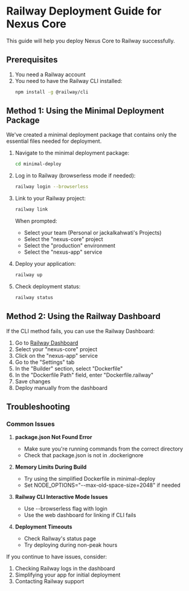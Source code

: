 # Railway Deployment Guide for Nexus Core

This guide will help you deploy Nexus Core to Railway successfully.

## Prerequisites

1. You need a Railway account
2. You need to have the Railway CLI installed:
   ```bash
   npm install -g @railway/cli
   ```

## Method 1: Using the Minimal Deployment Package

We've created a minimal deployment package that contains only the essential files needed for deployment.

1. Navigate to the minimal deployment package:
   ```bash
   cd minimal-deploy
   ```

2. Log in to Railway (browserless mode if needed):
   ```bash
   railway login --browserless
   ```

3. Link to your Railway project:
   ```bash
   railway link
   ```
   
   When prompted:
   - Select your team (Personal or jackalkahwati's Projects)
   - Select the "nexus-core" project
   - Select the "production" environment
   - Select the "nexus-app" service

4. Deploy your application:
   ```bash
   railway up
   ```

5. Check deployment status:
   ```bash
   railway status
   ```

## Method 2: Using the Railway Dashboard

If the CLI method fails, you can use the Railway Dashboard:

1. Go to [Railway Dashboard](https://railway.app/dashboard)
2. Select your "nexus-core" project
3. Click on the "nexus-app" service
4. Go to the "Settings" tab
5. In the "Builder" section, select "Dockerfile"
6. In the "Dockerfile Path" field, enter "Dockerfile.railway"
7. Save changes
8. Deploy manually from the dashboard

## Troubleshooting

### Common Issues

1. **package.json Not Found Error**
   - Make sure you're running commands from the correct directory
   - Check that package.json is not in .dockerignore

2. **Memory Limits During Build**
   - Try using the simplified Dockerfile in minimal-deploy
   - Set NODE_OPTIONS="--max-old-space-size=2048" if needed

3. **Railway CLI Interactive Mode Issues**
   - Use --browserless flag with login
   - Use the web dashboard for linking if CLI fails

4. **Deployment Timeouts**
   - Check Railway's status page
   - Try deploying during non-peak hours

If you continue to have issues, consider:
1. Checking Railway logs in the dashboard
2. Simplifying your app for initial deployment
3. Contacting Railway support